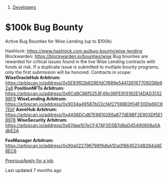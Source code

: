 1. [Developers](/wise/developers)

# $100k Bug Bounty

Active Bug Bounties for Wise Lending (up to $100k)

Hashlock: <https://www.hashlock.com.au/bug-bounty/wise-lending>
Blockwarden: <https://blockwarden.io/bounties/wise>
Bug bounties are rewarded for critical issues found in the live Wise Lending contracts with funds at risk. If a duplicate issue is submitted to multiple bounty programs, only the first submission will be honored.
Contracts in scope:
**WiseOracleHub Arbitrum:** <https://arbiscan.io/address/0x5E93f02b629EfdCf889e544126167709206b92a8>
**PositionNFTs Arbitrum:** <https://arbiscan.io/address/0x6Cd8C86f5253F49c06FE913182E14DAD313298F9>
**WiseLending Arbitrum:** <https://arbiscan.io/address/0x9034a49587bD2c1Af27598E0f04F30Db66C87Ebf>
**AaveHub Arbitrum:** <https://arbiscan.io/address/0x4A56DCd67E66102E6a877dE8BF2E903Df5E18978>
**WiseSecurity Arbitrum:** <https://arbiscan.io/address/0x67dae107eCF474F0D5B7d8aD45490608a5AdbE2A>

**FeeManager Arbitrum:** <https://arbiscan.io/address/0x90a022796798f9dbA1Da0f8645234B284d4E8EC6>

[PreviousApply for a job](/wise/developers/apply-for-a-job)

Last updated 7 months ago